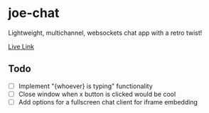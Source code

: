 # joe-chat

Lightweight, multichannel, websockets chat app with a retro twist!

[Live Link](http://joe-chat.herokuapp.com/)

## Todo

- [ ] Implement "{whoever} is typing" functionality
- [ ] Close window when x button is clicked would be cool
- [ ] Add options for a fullscreen chat client for iframe embedding

